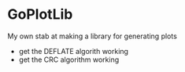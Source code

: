 # GoPlotLib
My own stab at making a library for generating plots

- get the DEFLATE algorith working
- get the CRC algorithm working

